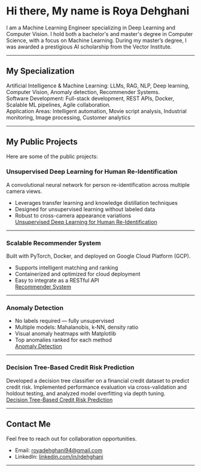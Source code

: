 # Hi there, My name is Roya Dehghani

I am a Machine Learning Engineer specializing in Deep Learning and Computer Vision. I hold both a bachelor's and master's degree in Computer Science, with a focus on Machine Learning. During my master’s degree, I was awarded a prestigious AI scholarship from the Vector Institute.

---

## My Specialization

Artificial Intelligence & Machine Learning: LLMs, RAG, NLP, Deep learning, Computer Vision, Anomaly detection, Recommender Systems.    
Software Development: Full-stack development, REST APIs, Docker, Scalable ML pipelines, Agile collaboration.  
Application Areas: Intelligent automation, Movie script analysis, Industrial monitoring, Image processing, Customer analytics


---

## My Public Projects

Here are some of the public projects:



### Unsupervised Deep Learning for Human Re-Identification

A convolutional neural network for person re-identification across multiple camera views.  
- Leverages transfer learning and knowledge distillation techniques  
- Designed for unsupervised learning without labeled data  
- Robust to cross-camera appearance variations  
[Unsupervised Deep Learning for Human Re-Identification](https://github.com/royadeh/Unsupervised-Deep-Learning-Human-Re_Identification)



---

### Scalable Recommender System

Built with PyTorch, Docker, and deployed on Google Cloud Platform (GCP).  
- Supports intelligent matching and ranking  
- Containerized and optimized for cloud deployment  
- Easy to integrate as a RESTful API  
[Recommender System](https://github.com/royadeh/API-GCP-RecomSystem)

---

### Anomaly Detection 

- No labels required — fully unsupervised  
- Multiple models: Mahalanobis, k-NN, density ratio  
- Visual anomaly heatmaps with Matplotlib  
- Top anomalies ranked for each method  
 [Anomaly Detection](https://github.com/royadeh/Data-Science/blob/main/AnamolyDetection.ipynb)

---

### Decision Tree-Based Credit Risk Prediction

Developed a decision tree classifier on a financial credit dataset to predict credit risk. Implemented performance evaluation via cross-validation and holdout testing, and analyzed model overfitting via depth tuning.  
[Decision Tree-Based Credit Risk Prediction](https://github.com/royadeh/Data-Science/blob/main/Decision%20Tree-Based%20Credit%20Risk%20Prediction.ipynb)

---

## Contact Me

Feel free to reach out for collaboration opportunities.   
- Email: royadehghani94@gmail.com  
- LinkedIn: [linkedin.com/in/rdehghani](https://linkedin.com/in/rdehghani)



---
